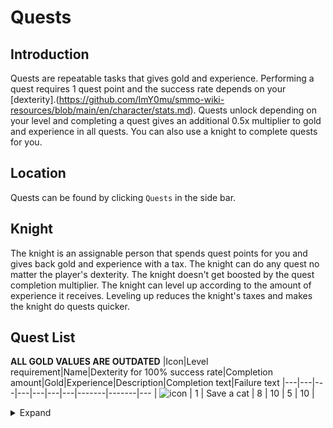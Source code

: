 # Quests


## Introduction
Quests are repeatable tasks that gives gold and experience. Performing a quest requires 1 quest point and the success rate depends on your [dexterity].(https://github.com/ImY0mu/smmo-wiki-resources/blob/main/en/character/stats.md). Quests unlock depending on your level and completing a quest gives an additional 0.5x multiplier to gold and experience in all quests. You can also use a knight to complete quests for you.
## Location
Quests can be found by clicking `Quests` in the side bar.
## Knight
The knight is an assignable person that spends quest points for you and gives back gold and experience with a tax. The knight can do any quest no matter the player's dexterity. The knight doesn't get boosted by the quest completion multiplier. The knight can level up according to the amount of experience it receives. Leveling up reduces the knight's taxes and makes the knight do quests quicker.
## Quest List
**ALL GOLD VALUES ARE OUTDATED**
|Icon|Level requirement|Name|Dexterity for 100% success rate|Completion amount|Gold|Experience|Description|Completion text|Failure text
|---|---|---|---|---|---|---|-------|-------|---
| ![icon](https://web.simple-mmo.com/img/icons/cat.png) | 1 | Save a cat | 8 | 10 | 5 | 10 | <details> <summary>Expand</summary>'A child's cat has got stuck at the top of a tree. You have been asked to help save it.'' | <details> <summary>Expand</summary>You climb up the tree and successfully manage to retrieve the cat. | <details> <summary>Expand</summary>You climb up the tree but your leg slips and you fall down. The cat becomes startled, jumps off the top of the tree and runs away. You can't even save a cat. You have no hope in this world.
| ![icon](https://web.simple-mmo.com/img/icons/I_C_Carrot.png) | 3 | Protect a farmer | 9 | 15 | 10 | 15 | <details> <summary>Expand</summary>'A local farmer in your town has asked you to protect him and his stock. Word has it that bandits are planning to attack the area.'' | <details> <summary>Expand</summary>The bandits come to the farmers house to steal his stock. Luckily, you were there to protect it and you manage to fight them off. | <details> <summary>Expand</summary>The bandits come to the farmers house to steal his stock. The bandits target you and manage to damage your knee, rendering you unable to fight. You quickly flee from the scene.
| ![icon](https://web.simple-mmo.com/img/icons/S_Dagger04.png) | 5 | Protect a noble from an assassin | 11 | 20 | 15 | 35 | <details> <summary>Expand</summary>'You are asleep in the hole from where you came, and you hear screams in the distance. You emerge from your hole and realise a group of bandits are attacking the town.'' | <details> <summary>Expand</summary>You run towards the town and successfully manage to fight off most of the bandits. The remaining enemies flee. | <details> <summary>Expand</summary>You run towards the town and you trip over a rock and slightly scrape your knee. You realise that you are too injured to fight and decide to go back to your hole and sleep.
| ![icon](https://web.simple-mmo.com/img/icons/S_Dagger05.png) | 7 | Protect the village from bandits | 14 | 25 | 25 | 40 | <details> <summary>Expand</summary>'You stumble upon a small town and it's surprisingly quiet. You see a man hiding behind a rock and you ask him what's going on. He says he has just escaped from a nearby bandit camp and they have captured villagers.'' | <details> <summary>Expand</summary>The man hands you a map with directions on how to get to the bandit camp. You make your way towards there and successfully manage to defeat the bandits and save the villagers. They all come together and decide to create a statue of you in the centre of their town. | <details> <summary>Expand</summary>The man hands you a map with directions on how to get to the bandit camp. Unfortunately, the man was so shaken up that he had given you the wrong directions. You try effortlessly to find the bandit camp, but you cannot.
| ![icon](https://web.simple-mmo.com/img/icons/S_Earth04.png) | 9 | Aid a scholar in exploring an ancient ruin | 16 | 30 | 35 | 50 | <details> <summary>Expand</summary>'A scholar has asked you to aid him in his exhibition to an ancient ruin that has been discovered nearby.'' | <details> <summary>Expand</summary>You aid him in this exhibition and everything goes well. | <details> <summary>Expand</summary>You aid him in his exhibition, and as he is investigating a artefact, he stumbles across a trap and get impaled by a giant metal spike.
| ![icon](https://web.simple-mmo.com/img/icons/S_Earth01.png) | 11 | Travel with a wizard and retrieve a stone | 20 | 40 | 50 | 60 | <details> <summary>Expand</summary>'You pass a wizard travelling with some dwarves. They ask you to retrieve something called the arkenstone from a lonely mountain.'' | <details> <summary>Expand</summary>You retrieve the legendary stone and think about keeping it for yourself but that's not how your mother raised you. | <details> <summary>Expand</summary>They did not tell you about the 80ft dragon and you die a horrible painful death.
| ![icon](https://web.simple-mmo.com/img/icons/S_Holy04.png) | 13 | Save a damsel in distress | 21 | 45 | 60 | 80 | <details> <summary>Expand</summary>'You are on a morning stride and see a group of bandits robbing a helpless woman. As the noble hero you are you decide to help.'' | <details> <summary>Expand</summary>You fight off the bandits rescuing the woman she repays you kindly. | <details> <summary>Expand</summary>You were not the hero you thought you were and ended up getting robbed yourself.
| ![icon](https://web.simple-mmo.com/img/icons/dog.png) | 15 | Help a blind man and his dog | 23 | 50 | 70 | 90 | <details> <summary>Expand</summary>'You pass a blind man who has lost his dog. He asks you to help him find it.'' | <details> <summary>Expand</summary>You find the dog and reunite it with the man. You can now carry on your travels knowing you have made this guys day. | <details> <summary>Expand</summary>You searched for hours but have no luck in finding the dog. You decide to hand him some mouldy bread and hope he doesn't realise.
| ![icon](https://web.simple-mmo.com/img/icons/S_Buff09.png) | 18 | Save a sick child | 29 | 55 | 80 | 100 | <details> <summary>Expand</summary>'A child is sick and the only cure is a golden eagle's egg high in the misty mountains. You must recieve it and bring it back to the town doctors.'' | <details> <summary>Expand</summary>The child slowly recovers you have done a great deed. | <details> <summary>Expand</summary>The child finds a cure but you were not the one to bring him it.
| ![icon](https://web.simple-mmo.com/img/icons/S_Poison06.png) | 20 | Capture a live troll | 37 | 55 | 95 | 105 | <details> <summary>Expand</summary>'A local wizard has asked you to capture a live troll in order to further his studies on understanding the biology of the troll species.'' | <details> <summary>Expand</summary>You go to the nearest bridge and find a troll sleeping underneath the bridge. While the troll is fast asleep, you capture it and take it back to the wizard. | <details> <summary>Expand</summary>You go to the nearest bridge and find a troll sleeping under a bridge. While the troll is asleep, you attempt to capture it, but you accidentally drop an item from your back pack and the troll wakes up startled. You flee in terror.
| ![icon](https://web.simple-mmo.com/img/icons/beer.png) | 25 | Go to the local inn and get drunk | 42 | 60 | 105 | 115 | <details> <summary>Expand</summary>'This isn't really a quest. It's just an excuse to get drunk.'' | <details> <summary>Expand</summary>You get drunk and cause complete mayhem within the inn. The guards are called, but you are so bladdered that you have no idea who they are and begin to fight them with your fists. | <details> <summary>Expand</summary>You get drunk and cause complete mayhem within the inn. The guards are called, but you are so bladdered that you knock over a lantern and set the whole inn on fire. Nice one, you fool.
| ![icon](https://web.simple-mmo.com/img/icons/I_Fabric.png) | 39 | Go Shopping | 48 | 65 | 120 | 130 | <details> <summary>Expand</summary>'This also isn't really a quest, but you really need to go shopping.'' | <details> <summary>Expand</summary>You go to the nearest merchant and buy all of the food you desire. Somehow, by completing this action, you are rewarded with more gold. You gotta spend gold, to make gold. Amiright? | <details> <summary>Expand</summary>You go to the nearest merchant and buy all of the food you desire. You don't fail in this. You just don't get a reward. Why would you be rewarded for going to the shop?
| ![icon](https://web.simple-mmo.com/img/icons/CrownGold3.png) | 46 | Assassinate a King | 52 | 70 | 130 | 160 | <details> <summary>Expand</summary>'You hear word that the king of bandits is nearby and this is the perfect opportunity for you to wipe him off the face of this planet.'' | <details> <summary>Expand</summary>You make your way to the heavily guarded bandit stronghold located near your cave. As luck would have it, you emerge from the bush just behind the stronghold and you come across the king, alone, having his morning stroll. This is the perfect opportunity for you. You go to the king and stab him in the heart. | <details> <summary>Expand</summary>You make your way to the heavily guarded bandid stronghold located near your cave. As luck would have it, you emerge from the bush just behind the stronghold and you come across the king, alone, having his morning stroll. This is the perfect opportunity for you. You leave the bush, but as you do this, you step on a twig and it lets out a crunching noise. The king becomes startled and runs away
| ![icon](https://web.simple-mmo.com/img/icons/I_C_Bread.png) | 50 | Steal a Loaf of Bread | 60 | 80 | 160 | 200 | <details> <summary>Expand</summary>'Times are hard. You need bread to survive and the bread supply is extremely low. Merchants have taken the opportunity of the demand and increased the price of bread by 10,000%.'' | <details> <summary>Expand</summary>Congratulations. You successfully steal a loaf of bread. Not exactly the crime of the century though is it? | <details> <summary>Expand</summary>You try to steal some bread but get caught. You are useless. You can't even steal a loaf of bread so how do you expect to do anything in this world?
| ![icon](https://web.simple-mmo.com/img/icons/rabbit.png) | 60 | Take the rabbits to Gisenlard | 64 | 85 | 200 | 300 | <details> <summary>Expand</summary>'You have been given the task of taking some rabbits to Gisenlard without failure.'' | <details> <summary>Expand</summary>You successfully manage to take the rabbits to Gisenlard. Legoman won't be happy. | <details> <summary>Expand</summary>A being known as Legoman gets in your way and managed to stop you taking the rabbits to GIsenlard. You failed.
| ![icon](https://web.simple-mmo.com/img/icons/S_Buff04.png) | 70 | Play hide and seek with a kid | 72 | 90 | 250 | 350 | <details> <summary>Expand</summary>'A kid has approached you and asks you to play hide and seek with him. You have absolutely no idea who this kid is, or where he came from, but you are bored so you agree.'' | <details> <summary>Expand</summary>The kid hides as you count down from ten. Once you reach 0, you turn around and walk away. The kid will be hiding forever. | <details> <summary>Expand</summary>The kid hides as you count down from ten. You open your eyes and notice some movement in a bush beside you. You shout "Found you!" at the bush. Suddenly a giant rabbit appears from the bush and startles you. You scream to the skies, hoping that the kid can hear you, "I'm not playing any more" and run away.
| ![icon](https://web.simple-mmo.com/img/icons/S_Magic05.png) | 80 | Upgrade your home | 81 | 93 | 270 | 420 | <details> <summary>Expand</summary>'You have been living in this world for a while now, so its now time for you to upgrade the your hole which you call your home.'' | <details> <summary>Expand</summary>You realise the only way you can upgrade your hole is to move out of it and buy a house. Unfortunately you can't buy a house so you shrug your shoulders and go to sleep. | <details> <summary>Expand</summary>You realise that you have no materials and not even the ambition to invest your time into upgrading your hole. You give up and go to sleep.
| ![icon](https://web.simple-mmo.com/img/icons/S_Buff11.png) | 90 | Solve the mystery of the neon green man | 94 | 96 | 310 | 500 | <details> <summary>Expand</summary>'A farmer approaches you and needs your help. One of his chickens turns into a neon green man when placed in moonlight, and he needs help figuring out why'' | <details> <summary>Expand</summary>After dozens of minutes investigating. Literally dozens and dozens on minutes, you quickly come to the conclusion that the cause of the mysterious green man is caused by a potion that the farmer mixes with the food. The label on the potion reads "Do not feed to chickens. They will turn into green men at night". | <details> <summary>Expand</summary>After dozens of minutes investigating. Literally dozens and dozens on minutes, you quickly come to the conclusion that the cause of the mysterious green man is caused by a potion that the farmer mixes with the food. The label on the potion reads "Do not feed to chickens. They will turn into green men at night". However, you decide that it would be funnier to not tell the farmer about this. You chuckle at the fact that he will spend the rest of his life questioning whether his chickens come from an alien organism or not. You are not a very nice person.
| ![icon](https://web.simple-mmo.com/img/icons/icons8-sheep-32.png) | 100 | Investigate the missing sheep | 111 | 98 | 350 | 550 | <details> <summary>Expand</summary>'A local farmer is complaining that his sheep are going missing every night. You have been asked to investigate this and report your findings to the farmer. He suspects it may be "aliens", but you dismiss this ridiculous idea.'' | <details> <summary>Expand</summary>You investigate the whole farm for evidence. Just as you were about to call it a day, a giant metal box flies over your head and a beam of light comes from it. The light then targets one single sheep, and then it begins to float in the air, towards the metal box. You are completely bewildered. You go to the farmer and report the findings. However, he has no idea what you are talking about. He dismisses the idea that his sheep have went missing ... | <details> <summary>Expand</summary>You investigate the whole farm for evidence of any foul play. Perhaps it was a theft from a rival farmer. Unfortunately, after many hours of investigating, you find nothing. You are too embarrassed to tell the farmer to so you run away.
| ![icon](https://web.simple-mmo.com/img/icons/Ac_Ring01.png) | 120 | The case of the missing ring | 130 | 100 | 400 | 600 | <details> <summary>Expand</summary>'A man has asked you to help find his wedding ring before his wife returns home. Should be pretty simple, right?'' | <details> <summary>Expand</summary>You gladly accept this quest and ask him for more information. He said that the ring was stolen by a small green man and flew away. You are extremely confused at his description but decide to persevere with this quest. You leave the mans house and begin to investigate around the area for any clues. Just as you hear a rustle in the bushes beside you, you hear a giant laugh from from above. You turn your head upwards, and look towards the sky. It turns at there is a Leprechaun in a hot air balloon and he is floating away to the mountains. You quickly draw out your bow, air at the balloon, and shoot him down. You go and retrieve the ring from his carcass. | <details> <summary>Expand</summary>You gladly accept this quest and ask him for more information. He said that the ring was stolen by a small green man and flew away. You are extremely confused at his description but decide to persevere with this quest. You leave the mans house and begin to investigate around the area for any clues. You hear a loud scream in the distance and decide to run to it. It was a trap set up by the local bandit group. You decide it was better to avoid any combat and risk injury, so you ran away unharmed. You forget about the mans ring and return to your hole.
| ![icon](https://web.simple-mmo.com/img/icons/S_Sword06.png) | 150 | Play SimpleMMO | 165 | 102 | 500 | 700 | <details> <summary>Expand</summary>'You have been gifted a board game that is held in a box from your family. You decide to take it to your local inn and play SimpleMMO with your friends there.'' | <details> <summary>Expand</summary>You arrive at the inn and place the box in the centre of the table. About 8 of your friends surround the table. Every person surrounding the table, including you, is quite intrigued at what is inside the box. You open the box, and begin to play the game. The whole game consists of pressing a button, and having your character travel around a board while a narrator described your actions. You realise that this game is really amazing, and you wonder why it has taken you this long to discover the game. Your friends, however, are really confused as to why you are finding so much enjoyment playing it. | <details> <summary>Expand</summary>You arrive at the inn and place the box in the centre of the table. About 8 of your friends surround the table. Every person surrounding the table, including you, is quite intrigued at what is inside the box. You open the box, and begin to play the game. The whole game consists of pressing a button, and having your character travel around a board while a narrator describes your actions. You realise that this game is really boring and you wonder why you have wasted the last hour playing it. You throw the game in the bin.
| ![icon](https://web.simple-mmo.com/img/icons/S_Shadow01.png) | 160 | Investigate the haunted house | 190 | 104 | 600 | 800 | <details> <summary>Expand</summary>'You have been asked to investigate a house on the outskirts of the village that has reports of a ghost walking around it's vicinity.'' | <details> <summary>Expand</summary>You make your way towards the house in hopes that you can find the ghost. Just as you are about to open the door, you see a shadow move to right of you, behind the bush. You shout at the bush, and then a couple orphans come out of it, looking sheepish. It turns out that the orphans have been using a scroll of illusion to display a ghost. | <details> <summary>Expand</summary>You make your way towards the house in hopes that you can find the ghost. You spend hours and hours, searching, but to no avail, you find nothing. Your time is wasted and you begin to question if the ghost even exists.
| ![icon](https://web.simple-mmo.com/img/icons/S_Fire08.png) | 170 | Find the Serial Killer | 215 | 106 | 700 | 900 | <details> <summary>Expand</summary>'The towns residents have mysteriously been disappearing throughout the night, and then their bodies are found weeks later in the canal. You have been asked to track down the killer.'' | <details> <summary>Expand</summary>You investigate the town and look for as many clues as you can. As you cannot find anything, you think its best to wait around the town during midnight and try to catch the killer in the act. You wait, and then suddenly hear a loud howl come from behind you. As it turns out, the serial killer is actually a ware-wolf, and it is hunting the towns citizens during the night. You run away and hide from the ware-wolf. You think it's best to wait another night and capture it with some assistance from the local guards. | <details> <summary>Expand</summary>You investigate the town and look for as many clues as you can. As you cannot find anything, you think its best to wait around the town during midnight and try to catch the killer in the act. You wait, and wait, and wait until morning arrives. You seen not a single soul.
| ![icon](https://web.simple-mmo.com/img/icons/S_Shadow11.png) | 190 | Perform a Prank | 235 | 108 | 900 | 1100 | <details> <summary>Expand</summary>'You are bored so you decide to perform a prank to the citizens of SimpleMMO.'' | <details> <summary>Expand</summary>You dress up in a giant green costume and pretend that you are a monster from a land of the unknown. You run into the town, trying to scare as many people as you can. An elderly woman comes across you as you are travelling to the town, and screams. She screams so hard that she has a heart attack and dies in front of you. You feel guilty, but the thought of scaring someone to death makes you chuckle slightly. You are a monster. | <details> <summary>Expand</summary>You dress up in a giant green costume and pretend that you are a monster from a land of the unknown. You run into the town, trying to scare as many people as you can. The people just stare at you, with zero expression on their face. You go back to your hole with your eyes focused firmly on the floor in disappointment.
| ![icon](https://web.simple-mmo.com/img/icons/icons8-grey-32.png) | 200 | Communicate with aliens | 255 | 110 | 1000 | 1300 | <details> <summary>Expand</summary>'You are bored and decide that the best way to pass your time is to communicate with aliens.'' | <details> <summary>Expand</summary>You build a makeshift telescope and spend dozens and dozens of minutes trying to communicate with other life forms. You see a glimmer in the sky, most likely from the sun reflecting its light on a star. However, you convince yourself that it was a message from aliens and return to your hole with a sense of self worth and great achievement. | <details> <summary>Expand</summary>You build a makeshift telescope and spend dozens and dozens of minutes trying to communicate with other life forms. After about 30 minutes, you give up and return back to your hole.
| ![icon](https://web.simple-mmo.com/img/icons/S_Bow11.png) | 220 | Rob a bank | 275 | 112 | 1300 | 1400 | <details> <summary>Expand</summary>'You are low on funds, and you want a way to make some quick money. The most effective way of doing this is to rob the bank in the town. However, are you the type of person who steals from others? Yes. Yes you are.'' | <details> <summary>Expand</summary>You arrive at the bank feeling nervous. You wait until the guards go on their daily lunch break, and use this opportunity to go up to the bank teller and force him to put money into a bag. You manage to successfully rob the bank. Well done. You are the scum of the earth, and you don't even care. | <details> <summary>Expand</summary>You arrive at the bank feeling nervous. The bank teller immediately notices something strange about you and asks the guards to escort you off the premises. You were in the bank for approximately 3 seconds. You should be ashamed. You are a failure. If you looked up the definition of "Failure" in the dictionary, then your image would appear.
| ![icon](https://web.simple-mmo.com/img/icons/I_Clock.png) | 230 | Fix the bell tower | 290 | 114 | 1600 | 1600 | <details> <summary>Expand</summary>'The towns bell tower is broken and the mayor has asked the most capable, and strongest person to fix it. Unfortunately, all 5 people who were capable of this task are unavailable, so he begrudgingly asks you.'' | <details> <summary>Expand</summary>You arrive at the bell tower, with a tool belt around your waist, ready for the challenge that lies ahead. You climb up the ladder, determined to show the mayor how capable you are. You reach the top, and begin to fix it. After several hours, you fix the bell tower and the mayor is surprised at your competence at the task. | <details> <summary>Expand</summary>You arrive at the bell tower, with a tool belt around your waist, ready for the challenge that lies ahead. You stand at the bottom of the bell tower, look up, and realise the challenge is far greater than you anticipated. You are deathly scared of heights. You run away in fear.
| ![icon](https://web.simple-mmo.com/img/icons/I_GoldBar.png) | 240 | Counterfeit Gold | 305 | 116 | 2000 | 1800 | <details> <summary>Expand</summary>'You found a counterfeiting machine while on your journey that allows you to create your own gold. Will you abandon all of your principles to use such a machine? Yes. Yes you will.'' | <details> <summary>Expand</summary>You run the machine, and much to your surprise, it starts to generate gold. You didn't even put any materials in it. It's like magic. | <details> <summary>Expand</summary>You run the machine, and it begins to make a loud screeching noise. This noise is actually its anti-theft system. After a few moments, four guards appear in the distance and chase you into the forest. You managed to lose the guards.
| ![icon](https://web.simple-mmo.com/img/icons/I_C_RawFish.png) | 250 | Find the Chosen One and take his fish | 330 | 118 | 2400 | 1900 | <details> <summary>Expand</summary>'There are rumours that the chosen one has returned to the town to give out free fish hand-outs to whoever needs it the most. You realise that you can never have enough fish, so you hatch a plan to abuse it and take as much fish as you can.'' | <details> <summary>Expand</summary>You dress up as a low-life peasant or in other words - you dress up as you usually do. You walk into the town, and you see that there is a crowd that has gathered around the chosen one. You wait in the queue until you reach the front, and take as many fish as you can possibly hold. You walk away and sell the fish for gold. Easy peasy. | <details> <summary>Expand</summary>You dress up as a low-life peasant or in other words - you dress up as you usually do. You walk into the town, and you see that there is a crowd that has gathered around the chosen one. You wait in line, and the chosen one catches a glimpse of your eye. He stands up, lifts his hand, and points his finger towards you. He says no words as his does this action. Guards then surround you, and escort you out of the area.
| ![icon](https://web.simple-mmo.com/img/icons/S_Fire07.png) | 265 | Slay the Dragon | 355 | 120 | 2652 | 2244 | <details> <summary>Expand</summary>'A king convinces you, with sharp words and much sharper swords, to slay the dragon who lives in the mountain. Your protests are met with the castle guards slowly drawing out their weapons. Well. Guess you're a dragon slayer now.'' | <details> <summary>Expand</summary>You approach the dragon's liar, shaking from top to bottom, and arrive to find it lounging around peacefully, skeletons of other adventurers like you scattered about in a pile. You think for a moment, before calling out to the dragon and informing it that the ruler of the nearby kingdom is the one who has been sending "knights" after it. The dragon growls in annoyance, rewards you for your valuable intel, and stomps out of the cave before flying towards the castle. Serves them right. | <details> <summary>Expand</summary>You climb up the mountain, wheezing and shaking like a fool. Haven't you ever heard of doing cardio? As soon as you see the dragon's lair, you bellow out a war cry and run in, weapons drawn. The dragon uses its tail to punt you out of the cave and all the way down the mountain. Not only are you pretty sure you broke your everything, you're probably never going to be able to set foot in the kingdom again.
| ![icon](https://web.simple-mmo.com/img/icons/S_Sword10.png) | 278 | Pull out the legendary sword | 372 | 122 | 2900 | 2550 | <details> <summary>Expand</summary>'They say that whoever manages to pull this sword out of this stone will become the ruler of this kingdom. You're pretty sure that's no basis for a system of government, but kings are supposed to make bank right?'' | <details> <summary>Expand</summary>You pull with all your strength, beads of sweat rolling down your face, grunting and tensing up every muscle in your body. Finally, you feel some of the pressure relief and... You crack the rock right off the mountain. Huh. Technically, you didn't pull the sword out of the stone, you pulled the stone out of the mountain. Guess you have a legendary mace now. | <details> <summary>Expand</summary>You wipe your hands on your pants and spit to the side before swaggering over to grab the sword. You're good on the strength department, but you yank it at the wrong angle, and it snaps off in the middle, sending you hurdling down the mountain with half a sword. Congratulations. You've obtained a legendary piece of shit.
| ![icon](https://web.simple-mmo.com/img/icons/S_Buff08.png) | 290 | Learn a martial art | 390 | 124 | 3100 | 2700 | <details> <summary>Expand</summary>'You've met with a wise old man who's willing to teach you the secrets to his family's ancient martial art. I guess we should trust this guy, I mean, he is a wizened mentor.'' | <details> <summary>Expand</summary>After ten hours of wax on and wax off, you realise he's just getting you to do his chores. You kick his cane from under him as he's bending down, sending him splat on the ground. You take the chance to steal his wallet and run. Score! | <details> <summary>Expand</summary>You clean the old man's entire house and he falls asleep before he can even teach you anything. You realise that all the chores you did must have been some sort of secret training, and promptly go off to show your new skills against a pack of bandits. The only thing you show off is how much of an idiot you are as they wipe the floor with you.
| ![icon](https://web.simple-mmo.com/img/icons/I_C_Cheese.png) | 310 | Work at Fantasy Burger Hut | 410 | 126 | 3400 | 3000 | <details> <summary>Expand</summary>'The adventurer gig isn't working out too well for you and you stills have loans from adventurer school... Guess you'll have to get a part time job.'' | <details> <summary>Expand</summary>You work 39 hours a week and managed to hang in there without murdering a single customer. Your boss proudly hands your a paycheck, before informing you you're fired due to "downsizing." You're not sure if you should be sad or ecstatic. | <details> <summary>Expand</summary>A woman complains to you fifteen times that you got her order (a cheeseburger with no cheese), then asks to talk to your manager. You proceed to beat her with her own tray in front of her crying children. I mean, she totally deserved it, and it was totally worth it, but you're also totally fired.
| ![icon](https://web.simple-mmo.com/img/icons/S_Magic03.png) | 330 | Crew a vessel | 442 | 128 | 3700 | 3210 | <details> <summary>Expand</summary>'You have been hired as a crew member aboard a fishing vessel'' | <details> <summary>Expand</summary>After many restless nights you return to harbour with your nets full of mackerel, cod, marlin and for some reason, old boots. | <details> <summary>Expand</summary>While hoisting lobster pots on to the deck you notice an eerie voice singing out. You and your crew sail towards the voices only to run aground on submerged rocks.
| ![icon](https://web.simple-mmo.com/img/icons/icons8-chicken-32.png) | 355 | Fight a gigantic chicken | 480 | 130 | 3800 | 3450 | <details> <summary>Expand</summary>'The town of Mundanesberg has been besieged by a gigantic chicken. You must fight off the clucking fiend.'' | <details> <summary>Expand</summary>You throw your shield at the chickens face, distracting it momentarily as you hoist yourself up it's chest and sink your teeth into it's neck. Tastes like chicken. | <details> <summary>Expand</summary>You are no match. It pecks at your rump as it chases you out of town
| ![icon](https://web.simple-mmo.com/img/icons/S_Magic11.png) | 370 | Repair your equipment | 520 | 132 | 4000 | 3550 | <details> <summary>Expand</summary>'All this adventuring has taken a toll on your equipment, it's time for a bit of maintenance.'' | <details> <summary>Expand</summary>Using a fine grit set of stones and a leather strop, you return the edge to your blade. You can hardly tell that you used it to pick your teeth after meals. | <details> <summary>Expand</summary>While beating your shield back into a recognisable shape, you slip and hit your fingers with the hammer. The air is blue with naughty words.
| ![icon](https://web.simple-mmo.com/img/icons/S_Magic07.png) | 390 | Knight Lesson | 540 | 134 | 4100 | 3600 | <details> <summary>Expand</summary>'You decided that being a knight is easier than it's made out to be. In hopes to prove yourself, you pick up your sword and shield and march off to teach a knight what it truly means to be a knight.'' | <details> <summary>Expand</summary>You went up to a knight and challenged him to a duel. You whacked the poor man on the helmet and sneer at him as you break through his defences with ease. You also decided to throw him in the moat, just to add some effect. | <details> <summary>Expand</summary>You challenged the knight, but as soon as he started to draw his weapon, you begin to say it was a misunderstanding and you merely wanted to show him a magic trick. You told the knight to look away for a moment and ran away shouting random 'incantations'. Coward.
| ![icon](https://web.simple-mmo.com/img/icons/S_Earth07.png) | 405 | Do a barrel roll | 560 | 136 | 4350 | 3750 | <details> <summary>Expand</summary>'You find yourself in space with some anthropomorphic animals , and to dodge the enemy spaceship attacks you must use the secret technique "Barrel Roll".'' | <details> <summary>Expand</summary>You complete the epic manoeuvre and the alien spaceship army is destroyed. The animals give you a medal. | <details> <summary>Expand</summary>The manoeuvre was to difficult and you crash land into the planet below. You hear in your headset "mission failed, we'll get em' next time".
| ![icon](https://web.simple-mmo.com/img/icons/S_Holy08.png) | 420 | Win a Beauty Pageant | 580 | 138 | 4900 | 3850 | <details> <summary>Expand</summary>'There is a beauty pageant being held in your town. You decide to enter in and hope for the best.'' | <details> <summary>Expand</summary>You step up on stage with a crowd of 200 people looking at you, judging you on your beauty. The crowd all collectively give a confused but warm look of endearment. The judges decide to award you the winner because everyone felt sorry for you. In other words, you are so ugly that people pitied you. | <details> <summary>Expand</summary>You stand on a stage and you immediately get booed off. Some guy even tries to throw an egg at your face while shouting "Use this to moisturize your skin." You are slightly confused.
| ![icon](https://web.simple-mmo.com/img/icons/gold_bars.png) | 445 | Buy a House | 616 | 140 | 5100 | 3950 | <details> <summary>Expand</summary>'It is time. Today is the day. You want to buy a house and leave your hole.'' | <details> <summary>Expand</summary>You head to the local estate agents that located within the town nearest to your hole and begin browsing. You see a mountain of houses that are all available for sale. You realise that they all look terrible, and you return back to your hole. You are home and it will forever be this way. | <details> <summary>Expand</summary>You head to the local estate agents that located within the town nearest to your hole and begin browsing. You see a mountain of houses that are all available for sale. You realise that they all look terrible, and you return back to your hole. You are home and it will forever be this way. You fail this quest because your home is a hole.
| ![icon](https://web.simple-mmo.com/img/icons/monster_lich1.png) | 465 | Create a World Boss | 647 | 142 | 5200 | 4050 | <details> <summary>Expand</summary>'Due to the high demand of people asking for this feature for a long time now, you decide to take this into your own hands and do it yourself.'' | <details> <summary>Expand</summary>You start up your computer and stare at the black screen inside of the the monitor. Your reflection stares back at you, piercing your soul. You figured this would be easy, so you begin to work. After a many many painful hours of creating this highly demanded feature, you finally complete it. However, it does not work and nobody can use it. | <details> <summary>Expand</summary>You start up your computer and stare at the black screen inside of the the monitor. Your reflection stares back at you, piercing your soul. You realised you are far too out of your depth to be handling this and return to your game of Minecraft.
| ![icon](https://web.simple-mmo.com/img/icons/S_Light01.png) | 480 | Create some tunes | 678 | 144 | 5650 | 4400 | <details> <summary>Expand</summary>'You realise that the world has very little music. The bars are all empty, there are no poets to sing songs of your adventures, no instruments to cause ecstasy to travel through your ears, and no birds to create the pleasant morning tweet. You decide to change this.'' | <details> <summary>Expand</summary>You thought that the easiest option to make music is to create your own instruments. You grab a the nearest stick closest to you and begin to hit it against a hard surface in a rhythmic pattern. A crowd gathers around you. | <details> <summary>Expand</summary>You travel far and wide, to places of the unknown, and study many different practices of music so you can become the very best. Unfortunately, on your travel you trip on a rock and break your leg.
| ![icon](https://web.simple-mmo.com/img/icons/I_Scroll02.png) | 500 | Gather All of the Development Logs | 725 | 146 | 5800 | 4750 | <details> <summary>Expand</summary>'The omniscient being before us, known as the "developer", has left many pages of his journal scattered across the world. You decide now is the time to gather them all.'' | <details> <summary>Expand</summary>You quickly come to realise the monumental size of this task and the burden it has placed upon you and your non-existent family. After each log that you gather, you realise that the developer slowly becomes more and more insane as time went on and that you were following in his footsteps. You grab all of the journal entries you have found so far and throw them into the wind. Perhaps you will come across them again during your travels. | <details> <summary>Expand</summary>You realise that the developer couldn't count, so his #20,000 log entry could actually only be his tenth entry. You realise that this is an impossible task and give up.
| ![icon](https://web.simple-mmo.com/img/icons/I_Scroll.png) | 530 | Determine the dexterity of this quest | 795 | 148 | 5860 | 4950 | <details> <summary>Expand</summary>Oh no! A new quest has appeared. You must quickly determine how much dexterity you need in order to complete this quest. | <details> <summary>Expand</summary>Congratulations! You passed! | <details> <summary>Expand</summary>You failed to determine how much dexterity is needed to complete this quest 100% of the time. Keep trying. You'll get there.
| ![icon](https://web.simple-mmo.com/img/icons/S_Thunder03.png) | 560 | Travel to the Bahamas | 857 | 150 | 6300 | 5300 | <details> <summary>Expand</summary>The pesky developer has left for the Bahamas and has not returned. You must bring him back. | <details> <summary>Expand</summary>You travel to the Bahamas and find the developer laying on a hammock, sipping on a lovely cocktail and gazing off into the sunset. You grab his arm, pull him out of his hammock, and then take him to his home. | <details> <summary>Expand</summary>You attempt to travel to the Bahamas, but you realise that you are bad at geography and have no idea where it is. In your boat you continue to perform circles until your death.
| ![icon](https://web.simple-mmo.com/img/icons/S_Shadow15.png) | 600 | Mix some music | 890 | 152 | 7100 | 5680 | <details> <summary>Expand</summary>The creative side in you decides to mix some music together and create a banger tune. | <details> <summary>Expand</summary>You realise that at this point, the game has zero sense and logic behind it and that anything can be achieved. You just close your eyes, say the word "song" three times and you successfully mix some beautiful music. | <details> <summary>Expand</summary>You attempt to make some music, but when you listen to it, your eyes and ears start to bleed.
| ![icon](https://web.simple-mmo.com/img/icons/S_Shadow06.png) | 625 | Create a simple MMO | 935 | 154 | 8005 | 6200 | <details> <summary>Expand</summary>You've been tasked with the creation of a simple MMO. How hard can it be? It's literally got simple in it's name. | <details> <summary>Expand</summary>You quickly realise how simply it truly is and you create the best MMO the world has ever seen. | <details> <summary>Expand</summary>You overestimate how easy it is to create a "simple" MMO.
| ![icon](https://web.simple-mmo.com/img/icons/W_Book01.png) | 648 | Create a quest | 965 | 156 | 8875 | 6700 | <details> <summary>Expand</summary>You want to create a quest for a game that you are designing, but your imagination is failing you. You must concentrate in order to create a quest that is funny, interesting, and creative. It is very important that the quest is interesting or people may get angry that you are putting zero effort into creating the quests. | <details> <summary>Expand</summary>You completed the quest. | <details> <summary>Expand</summary>You fail the quest.
| ![icon](https://web.simple-mmo.com/img/icons/S_Shadow15.png) | 675 | Break the 4th wall | 990 | 158 | 9150 | 8000 | <details> <summary>Expand</summary>You have lived in the world of SimpleMMO for so long that you begin to see a lot of inconsistencies in the world. You live in a medieval setting, yet there are constant references to pop culture, futuristic items, and literally everything makes no sense. It's time to say hello to the creator. | <details> <summary>Expand</summary>You say "Hello" to the creator. The creator says "Hello" back. | <details> <summary>Expand</summary>You stand outside and look up into the sky. You shout at the top of your lungs, "HELLO!". You wait but you get no answer.
| ![icon](https://web.simple-mmo.com/img/icons/I_Torch02.png) | 700 | Chants in nearby ruin | 1025 | 160 | 9250 | 8400 | <details> <summary>Expand</summary>There are chants in a nearby ruin. Go and investigate. | <details> <summary>Expand</summary>You approach the ruin and the sounds of the chants get louder and louder. The hair on your skin stands as your heart beats faster and faster. You can see the source of the chanting. It's a bunch of drunk football hooligans. | <details> <summary>Expand</summary>You approach the ruin and trip over a rock.
| ![icon](https://web.simple-mmo.com/img/icons/I_Eye.png) | 715 | A tribe of trolls want to make peace | 1045 | 162 | 9475 | 8650 | <details> <summary>Expand</summary>A tribe of trolls want to make peace. | <details> <summary>Expand</summary>You act as a messenger between the trolls and the village. They successfully come to an agreement and they live together in harmony. | <details> <summary>Expand</summary>You act as a messenger between the trolls and the village. You misinterpret the trolls and incorrectly notify the village that they are planning to betray them. You cause a war between the village and the trolls.
| ![icon](https://web.simple-mmo.com/img/icons/S_Buff05.png) | 725 | Investigate a murder of the innkeeper | 1060 | 164 | 9650 | 8850 | <details> <summary>Expand</summary>The innkeeper in one of your favourite inns has been murdered. You have been tasked to find out who the murderer was. | <details> <summary>Expand</summary>You approach the crime scene and check the in keepers pockets. He has a folded letter inside. It says "I will kill you - Argarth". Job done. You notify the local authorities about Argath's actions. | <details> <summary>Expand</summary>You approach the crime scene and look for the body. Unfortunately the killer remove all evidence and it was impossible to trace.
| ![icon](https://web.simple-mmo.com/img/icons/S_Poison07.png) | 750 | Perform a magic trick for children | 1070 | 166 | 9700 | 9000 | <details> <summary>Expand</summary>You have been hired to act as a clown for a childrens party. You must perform a magic trick. | <details> <summary>Expand</summary>You perform the ol' coin behind a ear trick. The kids are amazed. | <details> <summary>Expand</summary>You attempt to perform the ol' coin behind an ear trick but the coin slips out of your hand.
| ![icon](https://web.simple-mmo.com/img/icons/I_C_Cherry.png) | 800 | Go cherry picking | 1085 | 168 | 9900 | 9200 | <details> <summary>Expand</summary>You are tired of all the adventuring, the killing and the violence. It's time to go pick some of your favourite fruits. | <details> <summary>Expand</summary>You go to the nearest cherry bush and pick 200 cherries. Today is a good day.<br /> | <details> <summary>Expand</summary>The weather outside is windy and you decide to stay at home.
| ![icon](https://web.simple-mmo.com/img/icons/I_C_Pie.png) | 855 | Create a cherry pie | 1105 | 170 | 10000 | 9500 | <details> <summary>Expand</summary>You should create a cherry pie with all of the cherries that you have hand picked yourself. | <details> <summary>Expand</summary>You create the most delicious pie in the whole world. | <details> <summary>Expand</summary>You attempt to create the pie but you got distracted by a ran running over your feet. You burn the pie.
| ![icon](https://web.simple-mmo.com/img/icons/S_Wind07.png) | 925 | Make some crop circles and scare the locals | 1120 | 172 | 10200 | 9700 | <details> <summary>Expand</summary>You are bored and you want to scare the locals. Make some crop circles to baffle them and fill them up with conspiracies. | <details> <summary>Expand</summary>You make the biggest crop circle that man has ever seen. The whole village goes crazy. One man is shouting that the end of days are near. | <details> <summary>Expand</summary>You try to make a crop circle but a local farmer spots you and chases you away.
| ![icon](https://web.simple-mmo.com/img/icons/S_Wind04.png) | 1001 | Create a quest for SimpleMMO | 1140 | 174 | 10400 | 9900 | <details> <summary>Expand</summary>You realise the lack of creativity and length of the quests on SimpleMMO so you take it upon yourself to create a quest. | <details> <summary>Expand</summary>You create a quest that everybody loves. It gives a healthy amount of gold and experience points. | <details> <summary>Expand</summary>You create a quest that everybody hates. It gives too little experience points and gold. Everyone now hates you.
| ![icon](https://web.simple-mmo.com/img/icons/I_C_Mushroom.png) | 1080 | Go on a diet | 1165 | 176 | 10650 | 10000 | <details> <summary>Expand</summary>You need to go on a diet as your belly is starting to look like a muffin top. | <details> <summary>Expand</summary>After many many minutes of dieting, your body returns back to the god-like stature that it once was. | <details> <summary>Expand</summary>After many many minutes of dieting, you are tired as you see no results yet and cave in by eating a giant chocolate cake.
| ![icon](https://web.simple-mmo.com/img/icons/S_Buff01.png) | 1200 | Travel to the gym | 1185 | 178 | 10750 | 10600 | <details> <summary>Expand</summary>In order to supplement your diet, you decide that it's best for you to travel to the gym. | <details> <summary>Expand</summary>You get to the gym and have the greatest work out in your life. You feet the strength and endurance course through your veins. You leave the gym feeling like a new man. | <details> <summary>Expand</summary>You get to the gym and attempt to perform a bench press. Unfortunately, you are weak and drop the bar on your chest. You almost die.
| ![icon](https://web.simple-mmo.com/img/icons/I_Scroll.png) | 1250 | Find the legendary scrolls about the gods | 1205 | 180 | 10900 | 11400 | <details> <summary>Expand</summary>Words are echoing through the world that the gods have returned however you know nothing about them. You have been tasked to find the ancient scrolls that describe each of the gods. | <details> <summary>Expand</summary>You find the scrolls locked away in a hidden and long forgotten part of the towns library. They are very fragile so you handle them with care. | <details> <summary>Expand</summary>You find the scrolls locked away in a hidden and long forgotten part of the towns library. They are very fragile but you didn't know this so you caused a tear by accident.
| ![icon](https://web.simple-mmo.com/img/sprites/premium/gods/mortem.png) | 1310 | Read the scroll about Mortem | 1250 | 182 | 11400 | 12600 | <details> <summary>Expand</summary>Read the scroll about Mortem - the god of death. | <details> <summary>Expand</summary>"Mortem is the god of death. The literal manifestation of darkness and terror. The Wise Ones keep secret books about the time he once roamed the earth centuries ago. Others say he was once a player in SimpleMMO who overexerted himself while stepping and succumbed to his final days. All we know is that he now he lives on as a myth. Many people deny the existence of Mortem but there are few that worship him." | <details> <summary>Expand</summary>You don't handle the scroll with care and it breaks down.
| ![icon](https://web.simple-mmo.com/img/sprites/premium/gods/thebanhammer.png) | 1360 | Read the scroll about The Ban Hammer | 1280 | 184 | 11500 | 13500 | <details> <summary>Expand</summary>Read the scroll about The Ban Hammer - the god of justice. | <details> <summary>Expand</summary>"The god of justice. He has the power to take the form of any physical item or being in the universe. He gives power for both life and death." | <details> <summary>Expand</summary>You don't handle the scroll with care and it breaks down.
| ![icon](https://web.simple-mmo.com/img/sprites/premium/gods/thesupremeone.png) | 1390 | Read the scroll about The Supreme One | 1325 | 190 | 11900 | 14400 | <details> <summary>Expand</summary>Read the scroll about The Supreme One - the living entity that lives beyond our comprehension. | <details> <summary>Expand</summary> | <details> <summary>Expand</summary>You don't handle the scroll with care and it breaks down.
| ![icon](https://web.simple-mmo.com/img/sprites/premium/gods/rohlor.png) | 1495 | Read the scroll about Roh'lor | 1400 | 200 | 12000 | 15150 | <details> <summary>Expand</summary>Read the scroll about Roh'lor - the demi god of flames and frost. | <details> <summary>Expand</summary>"Roh'lor is a demi-god. The child of flames and frost. He is the only immortal human to ever grace the world. The common folk see it as a blessing. He sees it as a curse that was bestowed upon him by death itself. After Gall'har killed his family, he spends the rest of his days drowning in self pity by wandering aimlessly in the desert of eternal dreams." | <details> <summary>Expand</summary>You don't handle the scroll with care and it breaks down.
| ![icon](https://web.simple-mmo.com/img/sprites/premium/gods/mahol.png) | 1600 | Read a scroll about Mahol | 1500 | 212 | 12350 | 16650 | <details> <summary>Expand</summary>Read the scroll about Mahol - the famous man of mystery. Nobody knows his true identity. | <details> <summary>Expand</summary>"Mahol is about as mysterious as they come. Nobody knows who he truly is. He spends his days inside of his hut and very rarely ventures out. His face is barely visible and the entire right side of his body is black, as if he was half made out of ash. He always seems spooked whenever you ask him about where he came from." | <details> <summary>Expand</summary>You don't handle the scroll with care and it breaks down.
| ![icon](https://web.simple-mmo.com/img/sprites/premium/gods/jasper.png) | 1720 | Read a scroll about Jasper | 1578 | 220 | 12950 | 17000 | <details> <summary>Expand</summary>Read the scroll about Jasper - a wise scholar. | <details> <summary>Expand</summary>"The best friend of Roh'lor. He was a wise scholar that prophesied the end of the world. He founded a secret society of very wise scholars that had magical powers called "The Wise Ones". In their words, the world will end when "The earth will turn red from the blood running from the faces of screaming children. The people will turn into ash and the supreme one will rise once again.". However, the existence of "The Wise Ones" is constantly discredited by modern scholars." | <details> <summary>Expand</summary>You don't handle the scroll with care and it breaks down.
| ![icon](https://web.simple-mmo.com/img/icons/Ac_Necklace02.png) | 1800 | Return a necklace | 1630 | 235 | 13250 | 17500 | <details> <summary>Expand</summary>You spotted a necklace on the way to your home that you call your home. You decide to return it to its rightful owner. Perhaps this quest will lead you to an incredible adventure that all stems from this very moment. | <details> <summary>Expand</summary>Just as you bend over to pick up the necklace, a girl shouts from the distance that it is her necklace. You grab it, walk over to her and hand her it. She thanks you and walks away. That wasn't much as an adventure that you thought it would be. | <details> <summary>Expand</summary>Just as you bend over to pick up the necklace, a girl shouts from the distance that it is her necklace. You became started and fell flat on your face. You become extremely embarrassed from this situation and run home.
| ![icon](https://web.simple-mmo.com/img/icons/S_Thunder03.png) | 1875 | Invent Electricity | 1732 | 250 | 13550 | 18050 | <details> <summary>Expand</summary>One time during your travels, you came across a witch that gave you a brief glance into the future. It was full of new technology powered by a mysterious resource called electricity. You decide to invent it yourself. | <details> <summary>Expand</summary>You invent electricity, That was quite easy. | <details> <summary>Expand</summary>You attempt to invent electricity but all you managed to conjure up was a piece of metal wire that explodes on touch.
| ![icon](https://web.simple-mmo.com/img/pumpkin.png) | 1950 | Participate in an event | 1805 | 260 | 13950 | 18495 | <details> <summary>Expand</summary>It's the time of year again and SimpleMMO have started their annual event. Now is your time to take advantage of it! | <details> <summary>Expand</summary>You play SMMO for days on end. Gaining event items, taking advantage of the sales, and becoming the top of the leaderboards. It has became a problem and your family has started an intervention. Please go back to them. Your family misses you. | <details> <summary>Expand</summary>You try to find event items but you fail at it.
| ![icon](https://web.simple-mmo.com/img/icons/premium/6.gif) | 2000 | Find the mythical item "Divinity" | 1965 | 285 | 14450 | 18995 | <details> <summary>Expand</summary>Word has spread across the world that the chest piece "Divinity" has been hand crafted by Roh'lor, the demi-god of flames and frost. You decide to take it upon yourself to find this legendary item. | <details> <summary>Expand</summary>You do not succeed in finding the item however you succeed in this quest because during your adventures, you find a chest that has rewarded you with exp and gold. | <details> <summary>Expand</summary>You do not succeed in finding the item. In fact, you realised that your chances of finding such an item are so astronomically low that you decide not to bother. You go home and make yourself a nice cup of warm lizards blood.
| ![icon](https://web.simple-mmo.com/img/icons/rsz_leaf.png) | 2075 | Rake the leaves | 2225 | 300 | 14900 | 19350 | <details> <summary>Expand</summary>It is autumn time and there are leaves scattered across the whole town. It is your responsibility as a citizen of the town to clean up the mess. | <details> <summary>Expand</summary>You grab your rake and start to clean up the town.After many many painful minutes, you manage to clean the entire town. The citizens of the town look at you in awe at the sheer amount of expertise you have in raking leaves. | <details> <summary>Expand</summary>You grab your rake and start to clean up the town. After many many painful seconds, your back starts to ache and you call it a day. You done and achieved nothing.
| ![icon](https://web.simple-mmo.com/img/sprites/premium/gods/mortem.png) | 2100 | Challenge Mortem to a game of chess | 2395 | 335 | 15400 | 19950 | <details> <summary>Expand</summary>Mortem, the god of death, is a big fan of chess. Challenge him to a game. | <details> <summary>Expand</summary>You win a game of chess against the god, Mortem. He is unhappy with the result and banishes you from the underworld. You see this as an absolute win. | <details> <summary>Expand</summary>Mortem wins the game and sends you back to your hole. He makes jokes and says that even the underworld is more pleasant than the hole that you live in.
| ![icon](https://web.simple-mmo.com/img/sprites/enemies/84.png) | 2180 | Find a penguin | 2595 | 360 | 15750 | 20350 | <details> <summary>Expand</summary>One of your neighbours, Nigel, has a pet penguin but it has went walk-abouts and now nobody knows where is it as. He ask asked you to help. | <details> <summary>Expand</summary>You go out searching for the penguin. After hours and hours of searching, you notice that the penguin has left a note under your neighbours door. "Thank you, Nigel, for everything but I must go now. Penguins should be free. I should be free. My people need me." The letter vanishes within your hands. You try to tell your neighbour about the letter, but he calls you a fraud and insists that penguins can't talk nor write. | <details> <summary>Expand</summary>You go out searching for the penguin but it is not seen anywhere. You see a note under your neighbours door and you bend down to reach it. As soon as it just about to be in your grasp, a gust of wind blows the letter away.
| ![icon](https://web.simple-mmo.com/img/icons/I_Scroll.png) | 2500 | Learn the ancient lanugage, Ragurjth | 2995 | 395 | 15950 | 20600 | <details> <summary>Expand</summary>You need to practice the language, Ragurjth. | <details> <summary>Expand</summary>Argth burgh jokti furh lokk li uk el man ol ip or isi nein stal ooorlah da mea ya retctfal unch un ji ki i pol yoo ayre un arse ti lorka ru ti manjit fakaka ili ilu honeudo ikfu fu fkoeu | <details> <summary>Expand</summary>Argth burgh jokti manjit lorka ru ti fakaka ili ilu honeudo ikfu fu fkoeu furh lokk li uk el man ol ip or isi nein stal ooorlah da mea ya retctfal unch un ji ki i pol
| ![icon](https://web.simple-mmo.com/img/icons/I_Diamond.png) | 2790 | Get married | 3300 | 475 | 16250 | 21000 | <details> <summary>Expand</summary>It's time for you to settle down and get married.<br /> | <details> <summary>Expand</summary>You successfully find the love of your life and get married. Yes, it was that easy. | <details> <summary>Expand</summary>You try and find the love of your life but you cannot. Unforunately this isn't something that you can achieve in a day.
| ![icon](https://web.simple-mmo.com/img/icons/I_Cannon02.png) | 2950 | Eat a magic mushroom | 3750 | 520 | 16650 | 21550 | <details> <summary>Expand</summary>You find a funny looking mushroom in the forest near to where you live. Why don't you try it? | <details> <summary>Expand</summary>Nothing happens. Huh. Strange. | <details> <summary>Expand</summary>Nothing happens. Huh. You don't know if something is supposed to happen or not. Very strange.
| ![icon](https://web.simple-mmo.com/img/icons/I_Cannon02.png) | 3100 | Buy a cannon | 4350 | 600 | 16950 | 22000 | <details> <summary>Expand</summary>You come across a cannon shop and you get the sudden impulse to purchase a cannon of your own. | <details> <summary>Expand</summary>You successfully purchase a cannon. You decide to use it outside of the shop. Little did you know that firing cannons in public is illegal. The guards swiftly remove the cannon from your posession.<br /> | <details> <summary>Expand</summary>You approach the store but trip over a rock. You run home embarrassed.
| ![icon](https://web.simple-mmo.com/img/icons/S_Holy01.png) | 3135 | Write a letter to your soul mate | 4430 | 690 | 17350 | 22550 | <details> <summary>Expand</summary>You decide that it is time to finally write a letter to your soul mate. | <details> <summary>Expand</summary>You write down your most heart felt words and your deepest desires. You address it to yourself and post it. | <details> <summary>Expand</summary>You don't write anything down as you are not worthy of a soul mate.
| ![icon](https://web.simple-mmo.com/img/icons/one/icon021.png) | 3170 | Create a town | 4500 | 790 | 17600 | 22990 | <details> <summary>Expand</summary>You have been tasked with creating a new town from scratch however you have no idea where to start or how it is even possible. | <details> <summary>Expand</summary>You realise that it is an impossible task and stop before you start. You are a smart person. | <details> <summary>Expand</summary>You spend years and years trying to figure out how to create a new town but you cannot do it. You have wasted most of your life trying to perform a seemingly impossible goal.
| ![icon](https://web.simple-mmo.com/img/icons/one/icon078.png) | 3210 | Become mayor of Simpletopia | 4555 | 900 | 17800 | 23190 | <details> <summary>Expand</summary>The townsfolk have elected you to rule the humble town of Simpletopia on their behalf, long may you reign! | <details> <summary>Expand</summary>Through benevolent actions and a generous attitude towards the locals, you entirely manage to deceive the population and funnel funds into your off shore bank account. Huzzah! | <details> <summary>Expand</summary>After you added a hasty tax on all local pie vendors you have been deposed. The peasants are revolting!
| ![icon](https://web.simple-mmo.com/img/icons/one/icon245.png) | 3260 | Tame a Dragon | 4620 | 1100 | 17950 | 23300 | <details> <summary>Expand</summary>A dragons lair has been sighted outside of Simpletopia, heroes are answering the call to action to slay the beast, you have other ideas. | <details> <summary>Expand</summary>Using an ancient dancing ritual you tame the dragon the only way you know how. Years pass as you settle down and have three children together, you look back on your adventuring days with nostalgic ambivalence. | <details> <summary>Expand</summary>You brazenly walk up to the dragon and bash it on the nose with a rolled up newspaper. All that remains of you is a smoking pair of boots
| ![icon](https://web.simple-mmo.com/img/icons/one/icon457.png) | 3295 | Barbarian training | 4685 | 1250 | 18100 | 23550 | <details> <summary>Expand</summary>You decide to tap in to your animalistic nature and join a noble order of barbarians | <details> <summary>Expand</summary>You have become rage incarnate. Power is yours. You learn the ability to get angry at the slightest changes in the update log.<br /> | <details> <summary>Expand</summary>You knock over your tutors ale. In a raging frenzy he grabs you by the feet and throws you out of the college
| ![icon](https://web.simple-mmo.com/img/icons/one/icon197.png) | 3350 | Become a wrestler | 4820 | 1500 | 18350 | 23750 | <details> <summary>Expand</summary>For your whole life, you have wished to become a wrestler. You wrestle chickens. You wrestled your friend. You even wrestled your mother! Now it's time to put all of this training into action and become the worlds greatest wrestler. | <details> <summary>Expand</summary>You try to find a worthy opponent but nobody will accept your offer to wrestle. Rather than letting yourself get down, you decide to take on and wrestle a giant squid. You win rather victoriously.<br /> | <details> <summary>Expand</summary>You try to find a worthy opponent but nobody will accept your offer to wrestle. Your dreams have shattered and your training is worthless.
| ![icon](https://web.simple-mmo.com/img/icons/one/icon030.png) | 3400 | Help a Noob | 4890 | 2000 | 18550 | 23950 | <details> <summary>Expand</summary>You have gotten plenty from the community, now it is time to give back. | <details> <summary>Expand</summary>You gave a noob some advice and items! | <details> <summary>Expand</summary>You start talking to a noob, but you fail to find words to say. Someone else more charming takes over. Try harder!
| ![icon](https://web.simple-mmo.com/img/icons/one/icon018.png) | 3490 | Read a cursed book | 5001 | 2500 | 18800 | 24450 | <details> <summary>Expand</summary>You come across a book that has "cursed" written on the cover. Is it truly cursed? There is only one way to find out | <details> <summary>Expand</summary>You open the book and nothing happens. Success...? What did you expect? At least you got a reward for this attempt. | <details> <summary>Expand</summary>You open the book and nothing happens. Success...? Well you don't get a reward for this attempt. Try again.
| ![icon](https://web.simple-mmo.com/img/icons/one/icon139.png) | 3560 | Invent teleportation | 5115 | 3000 | 19000 | 24950 | <details> <summary>Expand</summary>You are tired of having to pay for a horse and carriage to travel between towns. It's time to invent teleportation | <details> <summary>Expand</summary>You get in contact with a local mage who advises you that such a feat of magic can only be performed by the gods themselves. You become disappointed for a short while before coming to the idea that Mahol may be able to help. You have heard rumours that Mahol is a long-forgotten god that gained weary and tired playing politics between all of the other celestial entities. You enter Mahols tent and ... he's not there... | <details> <summary>Expand</summary>You fail...miserably. You attempted to contact a local mage to help conjure up the sorcery required to perform such a feat of magic but all it done was spawn a small goat with green and yellow fur.
| ![icon](https://web.simple-mmo.com/img/icons/S_Bow06.png) | 3600 | Prepare for crafting | 5200 | 3500 | 19250 | 25350 | <details> <summary>Expand</summary>It's time to do some crafting! After many many years of wishing to do it, now is the time to prepare. | <details> <summary>Expand</summary>You list all of the essential items that you will will need. Pickaxe, hammer, fishing rod, hatchet... the list gets longer and longer. You realise you will need to save up because it will cost you a pretty penny. | <details> <summary>Expand</summary>You begin to list all of the essential items that you will need however you realise that you have no paper.
| ![icon](https://web.simple-mmo.com/img/icons/events/crab/pet.png) | 3650 | Go crabbing | 5290 | 3900 | 19450 | 25675 | <details> <summary>Expand</summary>It's time to hunt those crabs! Travel down to your nearest beach and start smashing 'em up. | <details> <summary>Expand</summary>You reach the beach and it is completely overloaded with crabs. You decide to proceed with your plan and you begin to smash them one by one. The crab god himself descended from the sky. You quickly grab a crab and throw it into the sea. While the crab god is distracted, you flip him off, laugh, and run away to safety. | <details> <summary>Expand</summary>You reach the beach and it is completely overloaded with crabs. You decide to proceed with your plan and you begin to smash them one by one. The crab god himself descended from the sky and teleported you back to your hole.
| ![icon](https://web.simple-mmo.com/img/icons/midnight/misc/Pet15.png) | 3700 | Attack a giant snail | 5390 | 4600 | 19650 | 25875 | <details> <summary>Expand</summary>You wanted to cross the swamp. Once you came closer, you spotted a giant snail somehow holding a cane, aiming to attack you. Show it who the boss is! | <details> <summary>Expand</summary>Having done a somersault, you left the snail absolutely devastated. The way is clear! | <details> <summary>Expand</summary>You wanted to use your magic spell to make the snail fall asleep, but as you mix the words, it turns out to be you who falls asleep in the mud.
| ![icon](https://web.simple-mmo.com/img/icons/one/icon347.png) | 3750 | Attend a strange party | 5450 | 5400 | 19800 | 26000 | <details> <summary>Expand</summary>There is a party hosted by seven dwarfs and a giant. They asked to appear in the best outfit in order to be allowed to attend the party. You need to think what to wear. | <details> <summary>Expand</summary>Your centaur suit made everyone gasp in astonishment. You are in the spotlight.<br /> | <details> <summary>Expand</summary>Your choice of a lizard suit didn't impress the guards, so you were asked to leave.
| ![icon](https://web.simple-mmo.com/img/icons/one/icon325.png) | 3800 | Become the royal chef | 5590rloaded with crabs. You decide to proceed with your plan and you begin to smash them one by one. The crab god himself descended from the sky and teleported you back to your hole. | 6000 | 19950 | 26300 | <details> <summary>Expand</summary>The royal family is searching for a new chef who will be able to prepare the most delicious Christmas dinner. Everyone can apply!<br /> | <details> <summary>Expand</summary>Well done! You were hired because your cooking skills impressed a recruiter: not many people can cook a ‘herring under a fur coat!’<br /> | <details> <summary>Expand</summary>Ooops… you were not selected for an interview, as your living conditions in a hole do not meet sanitary requirements.
| ![icon](https://web.simple-mmo.com/img/icons/S_Earth02.png) | 3850 | Beat the strongest man | 5670 | 7000 | 20350 | 26400 | <details> <summary>Expand</summary>There is a contest of beating the strongest person in a town. The winner will get a trophy; a loser will be banished from the village forever.<br /> | <details> <summary>Expand</summary>Having performed your aikido skills that you'd learnt by practicing with a local sportsman, you turned out to be successful. You knocked down the opponent with the score 5:0.<br /> | <details> <summary>Expand</summary>Once you tried to hit the rival, he got nuts and sent you far away with his left-handed punch. Now you have to find another hole for living that isn’t in this village.
| ![icon](https://web.simple-mmo.com/img/sprites/pets/30.gif) | 3900 | Look after a turtle | 5780 | 8000 | 20900 | 26850 | <details> <summary>Expand</summary>Your friend asked you to have a look at his turtle. He's going on a vacation so you should feed the turtle three times a day with carrots and lettuce.<br /> | <details> <summary>Expand</summary>You’ve done a great job! The turtle's increased in a size: it is definitely satisfied with food you provided it with.<br /> | <details> <summary>Expand</summary>Well, somehow you lost the turtle. The slowest animal in a world managed to run away from you. You wonder how your friend will react to such thrilling news.
| ![icon](https://web.simple-mmo.com/img/icons/one/icon730.png) | 3950 | Become a magician | 5890 | 9000 | 21100 | 27000 | <details> <summary>Expand</summary>You want to be a magician. There is only one local wizard who can teach you how to perform simple spells. Go and negotiate with him your candidacy. | <details> <summary>Expand</summary>Entering the wizard’s hut, you saw a small old man who is meditating. He carefully listens to your proposal and then asks you a question. “What would you turn this wood into?” Without hesitation you replied: “Into a magic stick”. The magician agreed to teach you as this answer deserved respect. | <details> <summary>Expand</summary>
| ![icon](https://web.simple-mmo.com/img/icons/one/icon415.png) | 4000 | Win a Karaoke | 5995 | 10000 | 21300 | 27300 | <details> <summary>Expand</summary>There is karaoke being opened in a local pub. Citizens are gathered together to compete and choose the best singer. You think you should show your singing skills. | <details> <summary>Expand</summary>It was your turn to choose the song. Well, what could be better than “Never Gonna Give You Up”. The audience was amazed by your outstanding performance and selected you as the best singer of the village. | <details> <summary>Expand</summary>You hesitated for a while as you didn’t know what song to choose. You randomly selected “Cry, cry, cry” that didn’t find support from the crowd. You had to leave with nothing.
| ![icon](https://web.simple-mmo.com/img/icons/one/icon937.png) | 4050 | Build a well | 6090 | 11000 | 21600 | 27600 | <details> <summary>Expand</summary>The local citizens want to build up a well as an old one was destroyed by barbarians. Volunteers are really wanted. | <details> <summary>Expand</summary>It was a perfect opportunity for you to do something good for local community. The team really needed a good worker, so you were accepted easily. | <details> <summary>Expand</summary>At the interview you were asked about your personal experience. You hadn’t even upgraded your hole into a proper house, so they told you to bugger off.
| ![icon](https://web.simple-mmo.com/img/icons/one/icon250.png) | 4100 | Train a baby pterodactyl | 6175 | 12000 | 21850 | 27900 | <details> <summary>Expand</summary>A giant pterodactyl nested on the top of the farmer’s shop. It agreed to not destroy the town only if somebody taught its babies how to walk while it searched for food. | <details> <summary>Expand</summary>You thought it was a good idea as you had gained a lot of experience during your adventures. Every day you taught tiny pterodactyls how to run and jump. You are a very good trainer! | <details> <summary>Expand</summary>After one week of your training the birds still couldn’t walk and the mother-pterodactyl was furious. She destroyed the whole town because of your inability to teach.
| ![icon](https://web.simple-mmo.com/img/icons/one/icon367.png) | 4150 | Go to the shop for your granny | 6190 | 13500 | 22000 | 28400 | <details> <summary>Expand</summary>Your granny asked you to buy 1 chicken, 2 geese and 5 eggs. Don’t mix! | <details> <summary>Expand</summary>Your memory is outstanding, so this task was a piece of cake. You will enjoy delicious dinner today. | <details> <summary>Expand</summary>Having come to the market, you forgot how many items you had to buy. As a result, you brought home 1 goose, 2 chickens and 3 eggs. Granny wasn’t satisfied with that purchase.
| ![icon](https://web.simple-mmo.com/img/icons/one/icon986.png) | 4200 | Help the royal family | 6240 | 14000 | 22100 | 28800 | <details> <summary>Expand</summary>The royal family doesn’t know what to do: their single daughter, princess, rejects every single design of a wedding dress by famous tailor. Whoever managers to amuse her will be assigned as a royal tailor with lifetime annuities. | <details> <summary>Expand</summary>Having spent the night by creating various sketches, you came up with a brilliant idea! What could be better than eco-friendly dress consisted of sticks, butterflies and dirt? The princess was so surprised that she awarded you to be a royal tailor and get 1000 gold coins monthly. | <details> <summary>Expand</summary>You didn’t know anything about fashion as your hole didn’t have TV to find out about it from. Stitched dress with a print D&G on it didn’t impress the princess and you had to forget about gold.
| ![icon](https://web.simple-mmo.com/img/icons/one/icon849.png) | 4250 | Save the family dog | 6300 | 14500 | 22250 | 29400 | <details> <summary>Expand</summary>The dog is stuck under the ruins of the abandoned church. Save it faster while it’s not hurt much. | <details> <summary>Expand</summary>Great job! Having practiced moving stone blocks every day from your hole was finally paid off. Now you can be proud of your construction skills and being a dog rescuer. | <details> <summary>Expand</summary>Oh boy… the stones were so heavy that you couldn’t move them at all. Try to eat more porridge and return back when you are prepared.
| ![icon](https://web.simple-mmo.com/img/icons/one/icon028.png) | 4300 | Use your head | 6350 | 15500 | 22400 | 29700 | <details> <summary>Expand</summary>Quickly divide 483 into 7, multiply the result by 9 and add 9. | <details> <summary>Expand</summary>Good! 630 is a correct answer. Your numeracy is very impressive. | <details> <summary>Expand</summary>Well, it seems this task is too complex. Your Math teacher would be very upset. However, nothing is surprising –you should’ve learnt harder rather than thinking of adventures on lessons.
| ![icon](https://web.simple-mmo.com/img/icons/one/icon600.png) | 4350 | Help an exhausted priest | 6395 | 16000 | 22550 | 30000 | <details> <summary>Expand</summary>An exhausted priest asked your help in repairing the cart: there is a small shard of glass stuck in the wheel. | <details> <summary>Expand</summary>As you’d constantly found new tools during your adventures, it was a piece of cake for you. You used a putty knife to remove the glass shard. The priest was grateful for your marvelous handicraft. | <details> <summary>Expand</summary>It seemed much harder than you thought. The shard didn’t want to be released, so the priest had to wait for days before another (more skilled) adventurer appeared.
| ![icon](https://web.simple-mmo.com/img/sprites/events/halloween-21/carved-up-pumpkin.png) | 4400 | Carve a Pumpkin | 6425 | 16500 | 22600 | 30400 | <details> <summary>Expand</summary><div class="mw-collapsible mw-collapsed>It's halloween time and you know what that means... it's time to carve a pumpkin! | <details> <summary>Expand</summary>You carve a magnificent pumpkin that closely resembles Mortem, the God of Death. | <details> <summary>Expand</summary>You stick your knight into the pumpkin and it fell apart.
| ![icon](https://web.simple-mmo.com/img/icons/one/icon331.png) | 4450 | Bake a cake | 6485 | 2800 | 22800 | 30800 | <details> <summary>Expand</summary><div class="mw-collapsible mw-collapsed>You decide to bake the most beautiful and delicious cake for yourself. | <details> <summary>Expand</summary><div class="mw-collapsible mw-collapsed>Eggs, flour, sugar, butter and chocolate are the ingredients of your inning recipe. The smell is so overwhelming that the whole town comes to get a piece. | <details> <summary>Expand</summary>
| ![icon](https://web.simple-mmo.com/img/icons/one/icon026.png) | 4500 | Suggest an activity | 6535 | 2850 | 23000 | 31200 | <details> <summary>Expand</summary><div class="mw-collapsible mw-collapsed>The local community's planning to open a handicraft community center and asking for suggestions on types of activities. The best idea will be implemented into life. | <details> <summary>Expand</summary><div class="mw-collapsible mw-collapsed>You think it is good to teach boys how to use various tools (a hammer, a screwdriver, a pickaxe, etc). These skills are necessary for a good adventurer, so your proposal is accepted. | <details> <summary>Expand</summary>
| ![icon](https://web.simple-mmo.com/img/icons/one/icon217.png) | 4550 | Kill a huge monster | 6595 | 2900 | 23300 | 31500 | <details> <summary>Expand</summary><div class="mw-collapsible mw-collapsed>A huge monster is attacking the town! A brave volunteer is wanted to subdue it. | <details> <summary>Expand</summary><div class="mw-collapsible mw-collapsed>You're willing to protect the town, so you offer your candidacy to fight with the predator. As an unbeatable warrior, you destroy the monster and now you're the main hero of the village. | <details> <summary>Expand</summary>
| ![icon](https://web.simple-mmo.com/img/icons/one/icon167.png) | 4600 | Get past the tree | 6645 | 2950 | 23500 | 31800 | <details> <summary>Expand</summary><div class="mw-collapsible mw-collapsed>A huge fallen tree has blocked your path. You need to find a way how to continue your journey. | <details> <summary>Expand</summary><div class="mw-collapsible mw-collapsed>You saw through the tree. Now the way is clear as you can easily go past it. | <details> <summary>Expand</summary>
| ![icon](https://web.simple-mmo.com/img/icons/one/icon311.png) | 4650 | Make a potato stew | 6720 | 3000 | 23770 | 32100 | <details> <summary>Expand</summary><div class="mw-collapsible mw-collapsed>Boil 'em, mash 'em, or put them in a stew. It's completely up to you. | <details> <summary>Expand</summary><div class="mw-collapsible mw-collapsed>As you've found a small pot, you manage to prepare delicious stew with potatoes and herbs. Enjoy! | <details> <summary>Expand</summary>
| ![icon](https://web.simple-mmo.com/img/icons/content/sep-22/collectables/item_release_4.png) | 4700 | Destroy the weeds | 6750 | 3050 | 23950 | 32300 | <details> <summary>Expand</summary> | <details> <summary>Expand</summary> | <details> <summary>Expand</summary>
| ![icon](https://web.simple-mmo.com/img/icons/content/sep-22/collectables/Misc_61.png) | 4750 | Draw a Picture | 6790 | 3100 | 24100 | 32650 | <details> <summary>Expand</summary> | <details> <summary>Expand</summary> | <details> <summary>Expand</summary>
| ![icon](https://web.simple-mmo.com/img/icons/content/sep-22/collectables/item_release_90.png) | 4800 | Visit a new pub | 6835 | 3150 | 24350 | 33000 | <details> <summary>Expand</summary> | <details> <summary>Expand</summary> | <details> <summary>Expand</summary>
| ![icon](https://web.simple-mmo.com/img/icons/I_C_GreenPepper.png) | 4850 | Find the Holy Pepper | 6865 | 3200 | 24550 | 33440 | <details> <summary>Expand</summary>Your mission is to embark on a perilous journey through treacherous terrain to find the legendary Holy Pepper, which is said to possess mystical powers beyond imagination. | <details> <summary>Expand</summary>You overcome countless obstacles, outsmart fierce monsters, and finally reach the hidden temple where the Holy Pepper is kept. You obtain the pepper and return home to become the envy of all your friends, with the power to make the perfect pizza. | <details> <summary>Expand</summary>
| ![icon](https://web.simple-mmo.com/img/icons/one/icon330.png) | 4900 | Steal delicious cookies | 6895 | 3250 | 24750 | 33800 | <details> <summary>Expand</summary>Your goal is to sneak into a highly secure bakery, steal a batch of the most delicious cookies ever made, and escape undetected before the security guards catch you. | <details> <summary>Expand</summary>You masterfully bypass all security measures, get your hands on the cookies, and make a clean getaway. You enjoy the cookies with your friends, who are amazed at your daring heist and your incredible taste in sweets. | <details> <summary>Expand</summary>
| ![icon](https://web.simple-mmo.com/img/icons/one/icon752.png)| 4950| Find the perfect pair of shoes | 6950| 3300| 24950| 33880| <details> <summary>Expand</summary> | <details> <summary>Expand</summary> | <details> <summary>Expand</summary>
